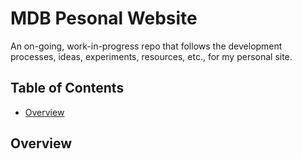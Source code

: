 # MDB Pesonal Website
An on-going, work-in-progress repo that follows the development processes, ideas, experiments, resources, etc., for my personal site.


## Table of Contents

* [Overview](#overview)

## <a name="overview"></a>Overview
